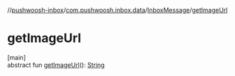 //[pushwoosh-inbox](../../../index.md)/[com.pushwoosh.inbox.data](../index.md)/[InboxMessage](index.md)/[getImageUrl](get-image-url.md)

# getImageUrl

[main]\
abstract fun [getImageUrl](get-image-url.md)(): [String](https://docs.oracle.com/javase/8/docs/api/java/lang/String.html)
